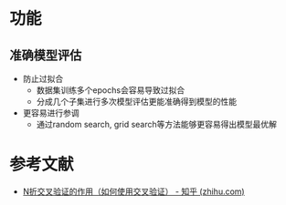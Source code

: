 # 功能
## 准确模型评估
- 防止过拟合
	- 数据集训练多个epochs会容易导致过拟合
	- 分成几个子集进行多次模型评估更能准确得到模型的性能
- 更容易进行参调
	- 通过random search, grid search等方法能够更容易得出模型最优解

# 参考文献
- [N折交叉验证的作用（如何使用交叉验证） - 知乎 (zhihu.com)](https://zhuanlan.zhihu.com/p/113623623)
